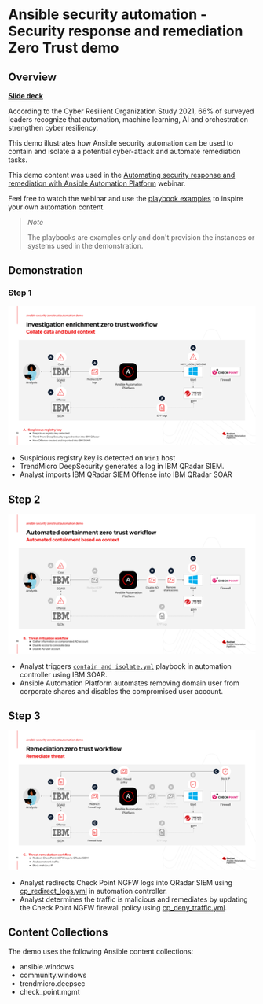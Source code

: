 # Ansible security automation - Security response and remediation Zero Trust demo

## Overview

[**Slide deck**](../../assets/slides/zta_demo_slides.pdf)

According to the Cyber Resilient Organization Study 2021, 66% of surveyed leaders recognize that automation, machine learning, AI and orchestration strengthen cyber resiliency.

This demo illustrates how Ansible security automation can be used to contain and isolate a a potential cyber-attack and automate remediation tasks.

This demo content was used in the [Automating security response and remediation with Ansible Automation Platform](https://events.redhat.com/profile/form/index.cfm?PKformID=0x659092cacd) webinar.

Feel free to watch the webinar and use the [playbook examples](playbooks) to inspire your own automation content.

>*Note*<p>
> The playbooks are examples only and don't provision the instances or systems used in the demonstration.

## Demonstration

### Step 1

![zta-step1](../../assets/img/zta-step1.png)

- Suspicious registry key is detected on `Win1` host
- TrendMicro DeepSecurity generates a log in IBM QRadar SIEM.
- Analyst imports IBM QRadar SIEM Offense into IBM QRadar SOAR

## Step 2

![zta-step2](../../assets/img/zta-step2.png)

- Analyst triggers [`contain_and_isolate.yml`](playbooks/contain_and_isolate.yml) playbook in automation controller using IBM SOAR.
- Ansible Automation Platform automates removing domain user from corporate shares and disables the compromised user account.

## Step 3

![zta-step3](../../assets/img/zta-step3.png)

- Analyst redirects Check Point NGFW logs into QRadar SIEM using [cp_redirect_logs.yml](playbooks/cp_redirect_logs.yml) in automation controller.
- Analyst determines the traffic is malicious and remediates by updating the Check Point NGFW firewall policy using [cp_deny_traffic.yml](playbooks/cp_deny_traffic.yml).

## Content Collections

The demo uses the following Ansible content collections:

- ansible.windows
- community.windows
- trendmicro.deepsec
- check_point.mgmt
